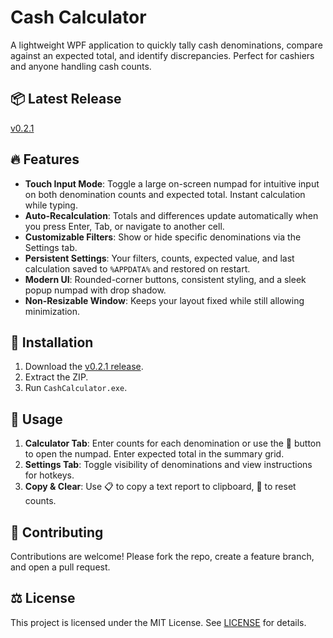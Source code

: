 # Cash Calculator

A lightweight WPF application to quickly tally cash denominations, compare against an expected total, and identify discrepancies. Perfect for cashiers and anyone handling cash counts.

## 📦 Latest Release

[v0.2.1](https://github.com/PrIIIcKoLyAZZZ/CashCalculator/releases/tag/v0.2.1-beta.3)

## 🔥 Features

- **Touch Input Mode**: Toggle a large on-screen numpad for intuitive input on both denomination counts and expected total. Instant calculation while typing.
- **Auto-Recalculation**: Totals and differences update automatically when you press Enter, Tab, or navigate to another cell.
- **Customizable Filters**: Show or hide specific denominations via the Settings tab.
- **Persistent Settings**: Your filters, counts, expected value, and last calculation saved to `%APPDATA%` and restored on restart.
- **Modern UI**: Rounded-corner buttons, consistent styling, and a sleek popup numpad with drop shadow.
- **Non-Resizable Window**: Keeps your layout fixed while still allowing minimization.

## 🚀 Installation

1. Download the [v0.2.1 release](https://github.com/PrIIIcKoLyAZZZ/CashCalculator/releases/tag/v0.2.1-beta.3).
2. Extract the ZIP.
3. Run `CashCalculator.exe`.

## 📝 Usage

1. **Calculator Tab**: Enter counts for each denomination or use the 🔢 button to open the numpad. Enter expected total in the summary grid.
2. **Settings Tab**: Toggle visibility of denominations and view instructions for hotkeys.
3. **Copy & Clear**: Use 📋 to copy a text report to clipboard, 🧹 to reset counts.

## 🤝 Contributing

Contributions are welcome! Please fork the repo, create a feature branch, and open a pull request.

## ⚖️ License

This project is licensed under the MIT License. See [LICENSE](LICENSE) for details.